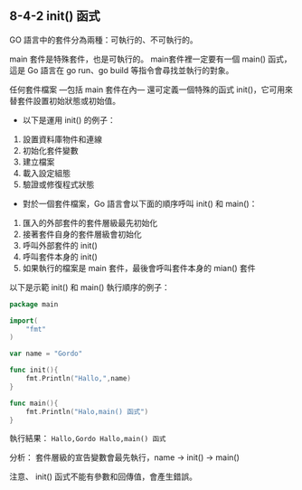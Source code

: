 ## 8-4-2  init() 函式 
GO 語言中的套件分為兩種：可執行的、不可執行的。

main 套件是特殊套件，也是可執行的。
main套件裡一定要有一個 main() 函式，這是 Go 語言在 go run、go build 等指令會尋找並執行的對象。

任何套件檔案 —包括 main 套件在內— 還可定義一個特殊的函式 init()，它可用來替套件設置初始狀態或初始值。
* 以下是運用 init() 的例子：
1. 設置資料庫物件和連線
2. 初始化套件變數
3. 建立檔案
4. 載入設定組態
5. 驗證或修復程式狀態


* 對於一個套件檔案，Go 語言會以下面的順序呼叫 init() 和 main()：
1. 匯入的外部套件的套件層級最先初始化
2. 接著套件自身的套件層級會初始化
3. 呼叫外部套件的 init()
4. 呼叫套件本身的 init()
5. 如果執行的檔案是 main 套件，最後會呼叫套件本身的 mian() 套件


以下是示範 init() 和 main() 執行順序的例子：
```go
package main

import(
    "fmt"
)

var name = "Gordo"

func init(){
    fmt.Println("Hallo,",name)
}

func main(){
    fmt.Println("Halo,main() 函式")
}
```

執行結果：
`Hallo,Gordo
Hallo,main() 函式`

分析：
套件層級的宣告變數會最先執行，name -> init() -> main()

注意、 init() 函式不能有參數和回傳值，會產生錯誤。
